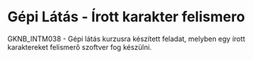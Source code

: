 # Gépi Látás - Írott karakter felismero
GKNB_INTM038 - Gépi látás kurzusra készített feladat, melyben egy írott karaktereket felismerő szoftver fog készülni.
